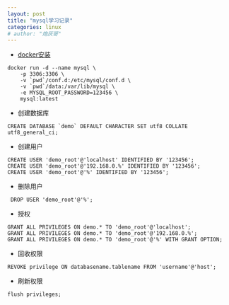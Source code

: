 ```yaml
---
layout: post
title: "mysql学习记录"
categories: linux
# author: "炮灰哥"
---
```


- [docker安装](https://hub.docker.com/_/mysql/)

```
docker run -d --name mysql \
    -p 3306:3306 \
    -v `pwd`/conf.d:/etc/mysql/conf.d \
    -v `pwd`/data:/var/lib/mysql \
    -e MYSQL_ROOT_PASSWORD=123456 \
    mysql:latest
```

- 创建数据库

```
CREATE DATABASE `demo` DEFAULT CHARACTER SET utf8 COLLATE utf8_general_ci;
```

- 创建用户

```
CREATE USER 'demo_root'@'localhost' IDENTIFIED BY '123456';
CREATE USER 'demo_root'@'192.168.0.%' IDENTIFIED BY '123456';
CREATE USER 'demo_root'@'%' IDENTIFIED BY '123456';
```

- 删除用户

```
 DROP USER 'demo_root'@'%';
```

- 授权

```
GRANT ALL PRIVILEGES ON demo.* TO 'demo_root'@'localhost';
GRANT ALL PRIVILEGES ON demo.* TO 'demo_root'@'192.168.0.%';
GRANT ALL PRIVILEGES ON demo.* TO 'demo_root'@'%' WITH GRANT OPTION;
```

- 回收权限

```
REVOKE privilege ON databasename.tablename FROM 'username'@'host';
```

- 刷新权限

```
flush privileges; 
```